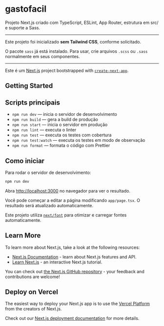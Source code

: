 # gastofacil

Projeto Next.js criado com TypeScript, ESLint, App Router, estrutura em src/ e suporte a Sass.

---

Este projeto foi inicializado **sem Tailwind CSS**, conforme solicitado.

O pacote `sass` já está instalado. Para usar, crie arquivos `.scss` ou `.sass` normalmente em seus componentes.

---

Este é um [Next.js](https://nextjs.org) project bootstrapped with [`create-next-app`](https://nextjs.org/docs/app/api-reference/cli/create-next-app).

## Getting Started

## Scripts principais

- `npm run dev` — inicia o servidor de desenvolvimento
- `npm run build` — gera a build de produção
- `npm run start` — inicia o servidor em produção
- `npm run lint` — executa o linter
- `npm run test` — executa os testes com cobertura
- `npm run test:watch` — executa os testes em modo de observação
- `npm run format` — formata o código com Prettier

## Como iniciar

Para rodar o servidor de desenvolvimento:

```bash
npm run dev
```

Abra [http://localhost:3000](http://localhost:3000) no navegador para ver o resultado.

Você pode começar a editar a página modificando `app/page.tsx`. O resultado será atualizado automaticamente.

Este projeto utiliza [`next/font`](https://nextjs.org/docs/app/building-your-application/optimizing/fonts) para otimizar e carregar fontes automaticamente.

## Learn More

To learn more about Next.js, take a look at the following resources:

- [Next.js Documentation](https://nextjs.org/docs) - learn about Next.js features and API.
- [Learn Next.js](https://nextjs.org/learn) - an interactive Next.js tutorial.

You can check out [the Next.js GitHub repository](https://github.com/vercel/next.js) - your feedback and contributions are welcome!

## Deploy on Vercel

The easiest way to deploy your Next.js app is to use the [Vercel Platform](https://vercel.com/new?utm_medium=default-template&filter=next.js&utm_source=create-next-app&utm_campaign=create-next-app-readme) from the creators of Next.js.

Check out our [Next.js deployment documentation](https://nextjs.org/docs/app/building-your-application/deploying) for more details.
